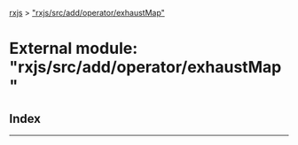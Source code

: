 [rxjs](../README.md) > ["rxjs/src/add/operator/exhaustMap"](../modules/_rxjs_src_add_operator_exhaustmap_.md)

# External module: "rxjs/src/add/operator/exhaustMap"

## Index

---

